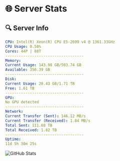 # 🌐 Server Stats
## 🔍 Server Info
```yaml
CPU: Intel(R) Xeon(R) CPU E5-2699 v4 @ 1361.33GHz
CPU Usage: 0.50%
Cores: 44P | 88T
-----------------------------------
Memory:
Current Usage: 143.98 GB/503.74 GB
Available: 356.39 GB
-----------------------------------
Disk:
Current Usage: 20.43 GB/1.71 TB
Free: 1.61 TB
-----------------------------------
GPU:
No GPU detected
-----------------------------------
Network:
Current Transfer (Sent): 146.12 MB/s
Current Transfer (Received): 1.84 MB/s
Total Sent: 111.68 TB
Total Received: 1.82 TB
-----------------------------------
Uptime:
11d 5h 30m 25s
```
![GitHub Stats](https://img.shields.io/badge/Updated-2025-02-19_04:13:43-blue)